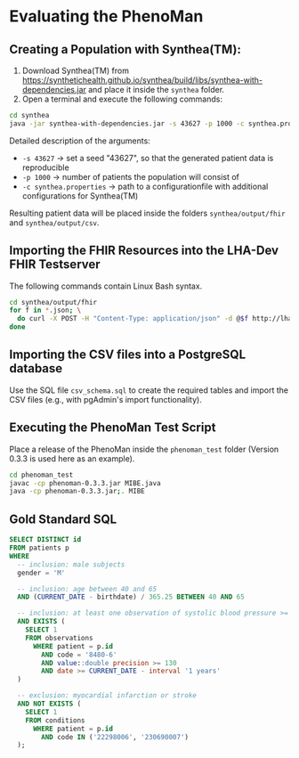 ﻿# Evaluating the PhenoMan

## Creating a Population with Synthea(TM):

1. Download Synthea(TM) from https://synthetichealth.github.io/synthea/build/libs/synthea-with-dependencies.jar
   and place it inside the `synthea` folder.
2. Open a terminal and execute the following commands:
```bash
cd synthea
java -jar synthea-with-dependencies.jar -s 43627 -p 1000 -c synthea.properties
```

Detailed description of the arguments:
* `-s 43627` -> set a seed "43627", so that the generated patient data is reproducible
* `-p 1000` -> number of patients the population will consist of
* `-c synthea.properties` -> path to a configurationfile with additional configurations for Synthea(TM)

Resulting patient data will be placed inside the folders `synthea/output/fhir` and `synthea/output/csv`.

## Importing the FHIR Resources into the LHA-Dev FHIR Testserver

The following commands contain Linux Bash syntax.
```bash
cd synthea/output/fhir
for f in *.json; \
  do curl -X POST -H "Content-Type: application/json" -d @$f http://lha-dev.imise.uni-leipzig.de:8091/hapi-fhir-jpaserver/fhir; \
done
```

## Importing the CSV files into a PostgreSQL database

Use the SQL file `csv_schema.sql` to create the required tables and import the CSV files (e.g., with pgAdmin's import functionality).

## Executing the PhenoMan Test Script

Place a release of the PhenoMan inside the `phenoman_test` folder (Version 0.3.3 is used here as an example).

```bash
cd phenoman_test
javac -cp phenoman-0.3.3.jar MIBE.java
java -cp phenoman-0.3.3.jar;. MIBE
```

## Gold Standard SQL

```sql
SELECT DISTINCT id
FROM patients p
WHERE
  -- inclusion: male subjects
  gender = 'M'

  -- inclusion: age between 40 and 65
  AND (CURRENT_DATE - birthdate) / 365.25 BETWEEN 40 AND 65

  -- inclusion: at least one observation of systolic blood pressure >= 130 mmHg in the last year
  AND EXISTS (
    SELECT 1
    FROM observations
      WHERE patient = p.id
        AND code = '8480-6'
        AND value::double precision >= 130
        AND date >= CURRENT_DATE - interval '1 years'
  )

  -- exclusion: myocardial infarction or stroke
  AND NOT EXISTS (
    SELECT 1
    FROM conditions
      WHERE patient = p.id
        AND code IN ('22298006', '230690007')
  );
```
